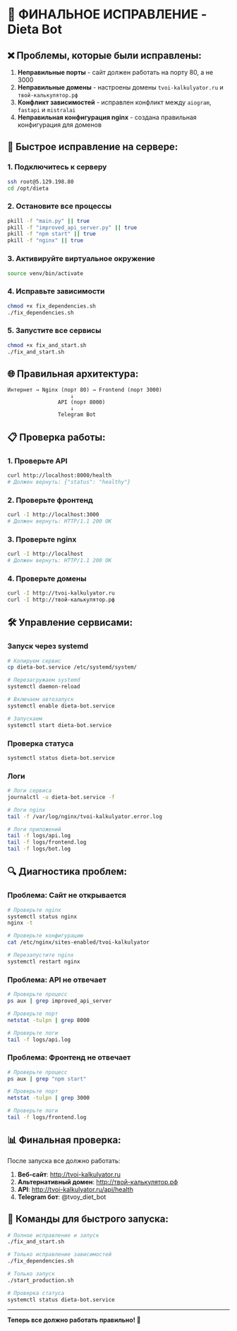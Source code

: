 # 🚀 ФИНАЛЬНОЕ ИСПРАВЛЕНИЕ - Dieta Bot

## ❌ Проблемы, которые были исправлены:

1. **Неправильные порты** - сайт должен работать на порту 80, а не 3000
2. **Неправильные домены** - настроены домены `tvoi-kalkulyator.ru` и `твой-калькулятор.рф`
3. **Конфликт зависимостей** - исправлен конфликт между `aiogram`, `fastapi` и `mistralai`
4. **Неправильная конфигурация nginx** - создана правильная конфигурация для доменов

## 🔧 Быстрое исправление на сервере:

### 1. Подключитесь к серверу
```bash
ssh root@5.129.198.80
cd /opt/dieta
```

### 2. Остановите все процессы
```bash
pkill -f "main.py" || true
pkill -f "improved_api_server.py" || true
pkill -f "npm start" || true
pkill -f "nginx" || true
```

### 3. Активируйте виртуальное окружение
```bash
source venv/bin/activate
```

### 4. Исправьте зависимости
```bash
chmod +x fix_dependencies.sh
./fix_dependencies.sh
```

### 5. Запустите все сервисы
```bash
chmod +x fix_and_start.sh
./fix_and_start.sh
```

## 🌐 Правильная архитектура:

```
Интернет → Nginx (порт 80) → Frontend (порт 3000)
                    ↓
                API (порт 8000)
                    ↓
                Telegram Bot
```

## 📋 Проверка работы:

### 1. Проверьте API
```bash
curl http://localhost:8000/health
# Должен вернуть: {"status": "healthy"}
```

### 2. Проверьте фронтенд
```bash
curl -I http://localhost:3000
# Должен вернуть: HTTP/1.1 200 OK
```

### 3. Проверьте nginx
```bash
curl -I http://localhost
# Должен вернуть: HTTP/1.1 200 OK
```

### 4. Проверьте домены
```bash
curl -I http://tvoi-kalkulyator.ru
curl -I http://твой-калькулятор.рф
```

## 🛠️ Управление сервисами:

### Запуск через systemd
```bash
# Копируем сервис
cp dieta-bot.service /etc/systemd/system/

# Перезагружаем systemd
systemctl daemon-reload

# Включаем автозапуск
systemctl enable dieta-bot.service

# Запускаем
systemctl start dieta-bot.service
```

### Проверка статуса
```bash
systemctl status dieta-bot.service
```

### Логи
```bash
# Логи сервиса
journalctl -u dieta-bot.service -f

# Логи nginx
tail -f /var/log/nginx/tvoi-kalkulyator.error.log

# Логи приложений
tail -f logs/api.log
tail -f logs/frontend.log
tail -f logs/bot.log
```

## 🔍 Диагностика проблем:

### Проблема: Сайт не открывается
```bash
# Проверьте nginx
systemctl status nginx
nginx -t

# Проверьте конфигурацию
cat /etc/nginx/sites-enabled/tvoi-kalkulyator

# Перезапустите nginx
systemctl restart nginx
```

### Проблема: API не отвечает
```bash
# Проверьте процесс
ps aux | grep improved_api_server

# Проверьте порт
netstat -tulpn | grep 8000

# Проверьте логи
tail -f logs/api.log
```

### Проблема: Фронтенд не отвечает
```bash
# Проверьте процесс
ps aux | grep "npm start"

# Проверьте порт
netstat -tulpn | grep 3000

# Проверьте логи
tail -f logs/frontend.log
```

## 📊 Финальная проверка:

После запуска все должно работать:

1. **Веб-сайт**: http://tvoi-kalkulyator.ru
2. **Альтернативный домен**: http://твой-калькулятор.рф
3. **API**: http://tvoi-kalkulyator.ru/api/health
4. **Telegram бот**: @tvoy_diet_bot

## 🎯 Команды для быстрого запуска:

```bash
# Полное исправление и запуск
./fix_and_start.sh

# Только исправление зависимостей
./fix_dependencies.sh

# Только запуск
./start_production.sh

# Проверка статуса
systemctl status dieta-bot.service
```

---

**Теперь все должно работать правильно! 🎉** 